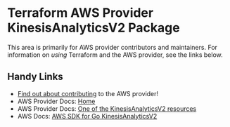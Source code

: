 # Terraform AWS Provider KinesisAnalyticsV2 Package
<!-- markdownlint-disable MD026 -->
This area is primarily for AWS provider contributors and maintainers. For information on _using_ Terraform and the AWS provider, see the links below.


## Handy Links
* [Find out about contributing](../../../docs/contributing) to the AWS provider!
* AWS Provider Docs: [Home](https://registry.terraform.io/providers/hashicorp/aws/latest/docs)
* AWS Provider Docs: [One of the KinesisAnalyticsV2 resources](https://registry.terraform.io/providers/hashicorp/aws/latest/docs/resources/kinesisanalyticsv2_application_snapshot)
* AWS Docs: [AWS SDK for Go KinesisAnalyticsV2](https://docs.aws.amazon.com/sdk-for-go/api/service/kinesisanalyticsv2/)
